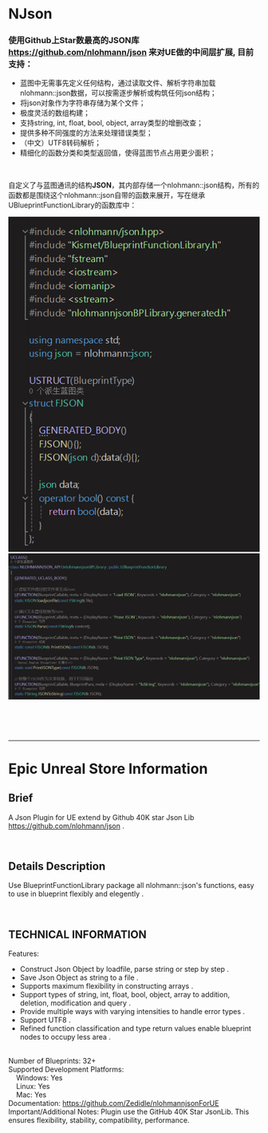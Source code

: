 # NJson
### 使用Github上Star数最高的JSON库 <https://github.com/nlohmann/json> 来对UE做的中间层扩展, 目前支持：
- 蓝图中无需事先定义任何结构，通过读取文件、解析字符串加载nlohmann::json数据，可以按需逐步解析或构筑任何json结构；
- 将json对象作为字符串存储为某个文件；
- 极度灵活的数组构建；
- 支持string, int, float, bool, object, array类型的增删改查；
- 提供多种不同强度的方法来处理错误类型；
- （中文）UTF8转码解析；
- 精细化的函数分类和类型返回值，使得蓝图节点占用更少面积；

<br>

自定义了与蓝图通讯的结构**JSON**，其内部存储一个nlohmann::json结构，所有的函数都是围绕这个nlohmann::json自带的函数来展开，写在继承UBlueprintFunctionLibrary的函数库中：

![alt text](Resources/image.png)
![alt text](Resources/image-1.png)

<br><br><br>

----
# Epic Unreal Store Information

## Brief
A Json Plugin for UE extend by Github 40K star Json Lib <https://github.com/nlohmann/json> .

<br>

## Details Description
Use BlueprintFunctionLibrary package all nlohmann::json's functions, easy to use in blueprint flexibly and elegently .

<br>

## TECHNICAL INFORMATION
Features: 
- Construct Json Object by loadfile, parse string or step by step .
- Save Json Object as string to a file .
- Supports maximum flexibility in constructing arrays .
- Support types of string, int, float, bool, object, array to addition, deletion, modification and query .
- Provide multiple ways with varying intensities to handle error types .
- Support UTF8 .
- Refined function classification and type return values enable blueprint nodes to occupy less area .

<br>Number of Blueprints: 32+
<br>Supported Development Platforms:
<br>$~~~$ Windows: Yes
<br>$~~~$ Linux: Yes
<br>$~~~$ Mac: Yes
<br>Documentation: <https://github.com/Zedidle/nlohmannjsonForUE>
<br>Important/Additional Notes: Plugin use the GitHub 40K Star JsonLib. This ensures flexibility, stability, compatibility, performance.


